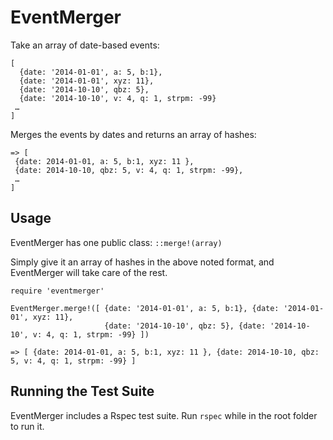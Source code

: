 # EventMerger 

Take an array of date-based events: 

``` 
[
  {date: '2014-01-01', a: 5, b:1},
  {date: '2014-01-01', xyz: 11},
  {date: '2014-10-10', qbz: 5},
  {date: '2014-10-10', v: 4, q: 1, strpm: -99}
 …
]
```

Merges the events by dates and returns an array of hashes: 

``` 
=> [
 {date: 2014-01-01, a: 5, b:1, xyz: 11 },
 {date: 2014-10-10, qbz: 5, v: 4, q: 1, strpm: -99},
 …
]
```

## Usage 

EventMerger has one public class: `::merge!(array)`

Simply give it an array of hashes in the above noted format, and EventMerger will take care of the rest.  

```
require 'eventmerger'

EventMerger.merge!([ {date: '2014-01-01', a: 5, b:1}, {date: '2014-01-01', xyz: 11},
                     {date: '2014-10-10', qbz: 5}, {date: '2014-10-10', v: 4, q: 1, strpm: -99} ])

=> [ {date: 2014-01-01, a: 5, b:1, xyz: 11 }, {date: 2014-10-10, qbz: 5, v: 4, q: 1, strpm: -99} ]
```

## Running the Test Suite 

EventMerger includes a Rspec test suite.  Run `rspec` while in the root folder to run it. 